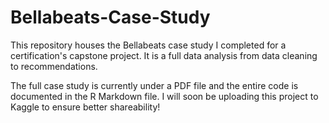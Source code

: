 # Bellabeats-Case-Study
This repository houses the Bellabeats case study I completed for a certification's capstone project. It is a full data analysis from data cleaning to recommendations.

The full case study is currently under a PDF file and the entire code is documented in the R Markdown file. I will soon be uploading this project to Kaggle to ensure better shareability!
